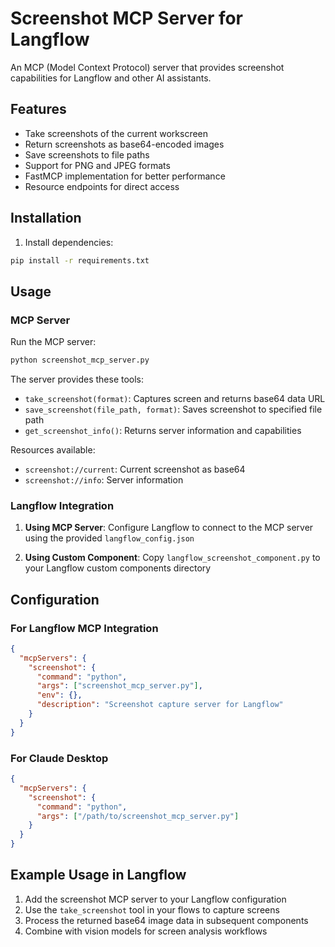 # Screenshot MCP Server for Langflow

An MCP (Model Context Protocol) server that provides screenshot capabilities for Langflow and other AI assistants.

## Features

- Take screenshots of the current workscreen
- Return screenshots as base64-encoded images  
- Save screenshots to file paths
- Support for PNG and JPEG formats
- FastMCP implementation for better performance
- Resource endpoints for direct access

## Installation

1. Install dependencies:
```bash
pip install -r requirements.txt
```

## Usage

### MCP Server

Run the MCP server:
```bash
python screenshot_mcp_server.py
```

The server provides these tools:
- `take_screenshot(format)`: Captures screen and returns base64 data URL
- `save_screenshot(file_path, format)`: Saves screenshot to specified file path  
- `get_screenshot_info()`: Returns server information and capabilities

Resources available:
- `screenshot://current`: Current screenshot as base64
- `screenshot://info`: Server information

### Langflow Integration

1. **Using MCP Server**: Configure Langflow to connect to the MCP server using the provided `langflow_config.json`

2. **Using Custom Component**: Copy `langflow_screenshot_component.py` to your Langflow custom components directory

## Configuration

### For Langflow MCP Integration
```json
{
  "mcpServers": {
    "screenshot": {
      "command": "python",
      "args": ["screenshot_mcp_server.py"],
      "env": {},
      "description": "Screenshot capture server for Langflow"
    }
  }
}
```

### For Claude Desktop
```json
{
  "mcpServers": {
    "screenshot": {
      "command": "python",
      "args": ["/path/to/screenshot_mcp_server.py"]
    }
  }
}
```

## Example Usage in Langflow

1. Add the screenshot MCP server to your Langflow configuration
2. Use the `take_screenshot` tool in your flows to capture screens
3. Process the returned base64 image data in subsequent components
4. Combine with vision models for screen analysis workflows